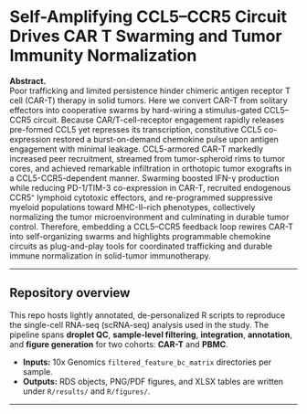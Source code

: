 # Self-Amplifying CCL5–CCR5 Circuit Drives CAR T Swarming and Tumor Immunity Normalization

**Abstract.**  
Poor trafficking and limited persistence hinder chimeric antigen receptor T cell (CAR-T) therapy in solid tumors. Here we convert CAR-T from solitary effectors into cooperative swarms by hard-wiring a stimulus-gated CCL5–CCR5 circuit. Because CAR/T-cell-receptor engagement rapidly releases pre-formed CCL5 yet represses its transcription, constitutive CCL5 co-expression restored a burst-on-demand chemokine pulse upon antigen engagement with minimal leakage. CCL5-armored CAR-T markedly increased peer recruitment, streamed from tumor-spheroid rims to tumor cores, and achieved remarkable infiltration in orthotopic tumor exografts in a CCL5-CCR5-dependent manner. Swarming boosted IFN-γ production while reducing PD-1/TIM-3 co-expression in CAR-T, recruited endogenous CCR5⁺ lymphoid cytotoxic effectors, and re-programmed suppressive myeloid populations toward MHC-II–rich phenotypes, collectively normalizing the tumor microenvironment and culminating in durable tumor control. Therefore, embedding a CCL5–CCR5 feedback loop rewires CAR-T into self-organizing swarms and highlights programmable chemokine circuits as plug-and-play tools for coordinated trafficking and durable immune normalization in solid-tumor immunotherapy.

---

## Repository overview

This repo hosts lightly annotated, de-personalized R scripts to reproduce the single-cell RNA-seq (scRNA-seq) analysis used in the study. The pipeline spans **droplet QC**, **sample-level filtering**, **integration**, **annotation**, and **figure generation** for two cohorts: **CAR-T** and **PBMC**.


- **Inputs:** 10x Genomics `filtered_feature_bc_matrix` directories per sample.  
- **Outputs:** RDS objects, PNG/PDF figures, and XLSX tables are written under `R/results/` and `R/figures/`.

---


